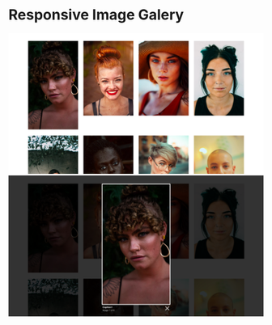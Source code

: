 # Responsive Image Galery
![responsive-image-gallery](/example1.png)
![responsive-image-gallery](/example2.png)
